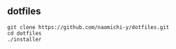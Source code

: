 dotfiles
--------

```
git clone https://github.com/naomichi-y/dotfiles.git
cd dotfiles
./installer
```
